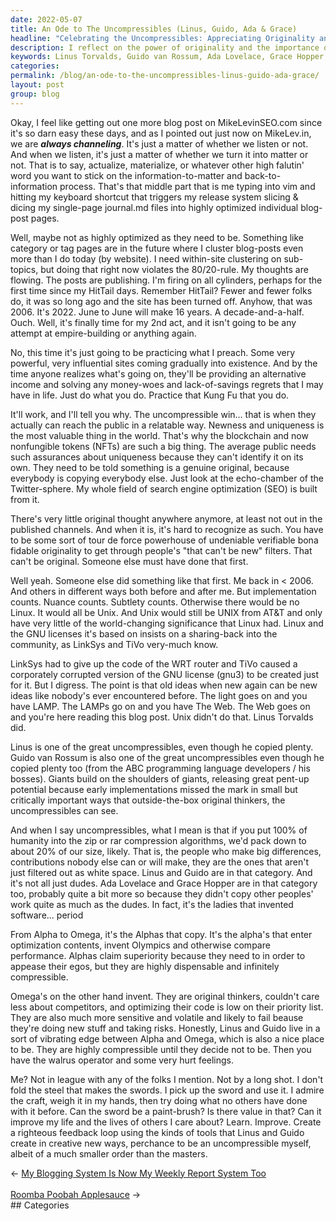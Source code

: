 ```yaml
---
date: 2022-05-07
title: An Ode to The Uncompressibles (Linus, Guido, Ada & Grace)
headline: "Celebrating the Uncompressibles: Appreciating Originality and Great Ideas"
description: I reflect on the power of originality and the importance of the 'uncompressibles' - Linus Torvalds and Guido van Rossum - who have created revolutionary ideas despite copying plenty. I explore the need to recognize and appreciate newness and uniqueness, and the potential of great ideas yet to be realized. I recognize the work of uncompressibles like Linus, Guido, Ada Lovelace, and Grace Hopper, and admire their contrast to the 'Alphas
keywords: Linus Torvalds, Guido van Rossum, Ada Lovelace, Grace Hopper, Originality, Uncompressibles, Revolutionary Ideas, Newness, Uniqueness, Blockchain, Nonfungible Tokens, NFTs, Alphas, Optimization, Copying, Contributions
categories: 
permalink: /blog/an-ode-to-the-uncompressibles-linus-guido-ada-grace/
layout: post
group: blog
---
```



Okay, I feel like getting out one more blog post on MikeLevinSEO.com since it's
so darn easy these days, and as I pointed out just now on MikeLev.in, we are
***always channeling***. It's just a matter of whether we listen or not. And
when we listen, it's just a matter of whether we turn it into matter or not.
That is to say, actualize, materialize, or whatever other high falutin' word
you want to stick on the information-to-matter and back-to-information process.
That's that middle part that is me typing into vim and hitting my keyboard
shortcut that triggers my release system slicing & dicing my single-page
journal.md files into highly optimized individual blog-post pages.

Well, maybe not as highly optimized as they need to be. Something like category
or tag pages are in the future where I cluster blog-posts even more than I do
today (by website). I need within-site clustering on sub-topics, but doing that
right now violates the 80/20-rule. My thoughts are flowing. The posts are
publishing. I'm firing on all cylinders, perhaps for the first time since my
HitTail days. Remember HitTail? Fewer and fewer folks do, it was so long ago
and the site has been turned off. Anyhow, that was 2006. It's 2022. June to
June will make 16 years. A decade-and-a-half. Ouch. Well, it's finally time for
my 2nd act, and it isn't going to be any attempt at empire-building or anything
again.

No, this time it's just going to be practicing what I preach. Some very
powerful, very influential sites coming gradually into existence. And by the
time anyone realizes what's going on, they'll be providing an alternative
income and solving any money-woes and lack-of-savings regrets that I may have
in life. Just do what you do. Practice that Kung Fu that you do.

It'll work, and I'll tell you why. The uncompressible win... that is when
they actually can reach the public in a relatable way. Newness and uniqueness
is the most valuable thing in the world. That's why the blockchain and now
nonfungible tokens (NFTs) are such a big thing. The average public needs such
assurances about uniqueness because they can't identify it on its own. They
need to be told something is a genuine original, because everybody is copying
everybody else. Just look at the echo-chamber of the Twitter-sphere. My whole
field of search engine optimization (SEO) is built from it.

There's very little original thought anywhere anymore, at least not out in the
published channels. And when it is, it's hard to recognize as such. You have to
be some sort of tour de force powerhouse of undeniable verifiable bona fidable
originality to get through people's "that can't be new" filters. That can't be
original. Someone else must have done that first.

Well yeah. Someone else did something like that first. Me back in < 2006. And
others in different ways both before and after me. But implementation counts.
Nuance counts. Subtlety counts. Otherwise there would be no Linux. It would all
be Unix. And Unix would still be UNIX from AT&T and only have very little of
the world-changing significance that Linux had. Linux and the GNU licenses it's
based on insists on a sharing-back into the community, as LinkSys and TiVo
very-much know.

LinkSys had to give up the code of the WRT router and TiVo caused a corporately
corrupted version of the GNU license (gnu3) to be created just for it. But I
digress. The point is that old ideas when new again can be new ideas like
nobody's ever encountered before. The light goes on and you have LAMP. The
LAMPs go on and you have The Web. The Web goes on and you're here reading this
blog post. Unix didn't do that. Linus Torvalds did.

Linus is one of the great uncompressibles, even though he copied plenty. Guido
van Rossum is also one of the great uncompressibles even though he copied
plenty too (from the ABC programming language developers / his bosses). Giants
build on the shoulders of giants, releasing great pent-up potential because
early implementations missed the mark in small but critically important ways
that outside-the-box original thinkers, the uncompressibles can see.

And when I say uncompressibles, what I mean is that if you put 100% of
humanity into the zip or rar compression algorithms, we'd pack down to about
20% of our size, likely. That is, the people who make big differences,
contributions nobody else can or will make, they are the ones that aren't just
filtered out as white space. Linus and Guido are in that category. And it's not
all just dudes. Ada Lovelace and Grace Hopper are in that category too,
probably quite a bit more so because they didn't copy other peoples' work quite
as much as the dudes. In fact, it's the ladies that invented software...
period

From Alpha to Omega, it's the Alphas that copy. It's the alpha's that enter
optimization contents, invent Olympics and otherwise compare performance.
Alphas claim superiority because they need to in order to appease their egos,
but they are highly dispensable and infinitely compressible.

Omega's on the other hand invent. They are original thinkers, couldn't care
less about competitors, and optimizing their code is low on their priority
list. They are also much more sensitive and volatile and likely to fail beause
they're doing new stuff and taking risks. Honestly, Linus and Guido live in a
sort of vibrating edge between Alpha and Omega, which is also a nice place to
be. They are highly compressible until they decide not to be. Then you have the
walrus operator and some very hurt feelings.

Me? Not in league with any of the folks I mention. Not by a long shot. I don't
fold the steel that makes the swords. I pick up the sword and use it. I admire
the craft, weigh it in my hands, then try doing what no others have done with
it before. Can the sword be a paint-brush? Is there value in that? Can it
improve my life and the lives of others I care about? Learn. Improve. Create a
righteous feedback loop using the kinds of tools that Linus and Guido create in
creative new ways, perchance to be an uncompressible myself, albeit of a much
smaller order than the masters.


<div class="arrow-links"><div class="post-nav-prev"><span class="arrow">&larr;&nbsp;</span><a href="/blog/my-blogging-system-is-now-my-weekly-report-system-too/">My Blogging System Is Now My Weekly Report System Too</a></div> &nbsp; <div class="post-nav-next"><a href="/blog/roomba-poobah-applesauce/">Roomba Poobah Applesauce</a><span class="arrow">&nbsp;&rarr;</span></div></div>
## Categories

<ul></ul>